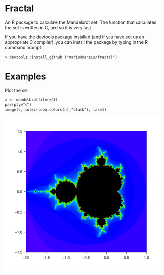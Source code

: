 # Fractal

An R package to calculate the Mandelbrot set. The function that calculates the set is written in C, and so it is very fast.

If you have the devtools package installed (and if you have set up an appropriate C compiler), you can install the package by typing in the R command prompt

~~~
> devtools::install_github ("mariodosreis/fractal")
~~~

# Examples

Plot the set

~~~
z <- mandelbrot(iter=40)
par(pty="s")
image(z, col=c(topo.colors(n),"black"), las=1)
~~~

![The Mandelbrot set](figs/mandel.png)

